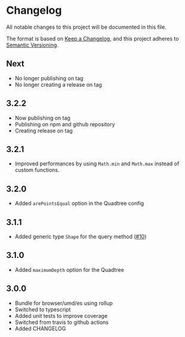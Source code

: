 # Changelog
All notable changes to this project will be documented in this file.

The format is based on [Keep a Changelog](https://keepachangelog.com/en/1.0.0/),
and this project adheres to [Semantic Versioning](https://semver.org/spec/v2.0.0.html).

## Next
- No longer publishing on tag
- No longer creating a release on tag

## 3.2.2
- Now publishing on tag
- Publishing on npm and github repository
- Creating release on tag

## 3.2.1
- Improved performances by using `Math.min` and `Math.max` instead of custom functions.

## 3.2.0
- Added `arePointsEqual` option in the Quadtree config

## 3.1.1
- Added generic type `Shape` for the query method  ([#10](https://github.com/CorentinTh/quadtree-js/pull/10))

## 3.1.0
- Added `maximumDepth` option for the Quadtree

## 3.0.0
- Bundle for browser/umd/es using rollup
- Switched to typescript
- Added unit tests to improve coverage
- Switched from travis to github actions
- Added CHANGELOG
